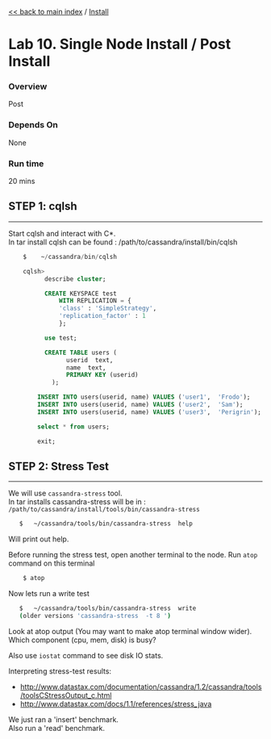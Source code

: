 <link rel='stylesheet' href='../assets/css/main.css'/>

[<< back to main index](../README.md) / [Install](README.md) 

Lab 10. Single Node Install / Post Install
====================

### Overview
Post

### Depends On 
None

### Run time
20 mins

## STEP 1:  cqlsh
----------------------------
Start cqlsh and interact with C*.  
In tar install cqlsh can be found : /path/to/cassandra/install/bin/cqlsh

```sql
    $    ~/cassandra/bin/cqlsh

    cqlsh>   
          describe cluster;

          CREATE KEYSPACE test
              WITH REPLICATION = {
              'class' : 'SimpleStrategy',
              'replication_factor' : 1
              };

          use test;

          CREATE TABLE users (
                userid  text,
                name  text,
                PRIMARY KEY (userid)
            );

        INSERT INTO users(userid, name) VALUES ('user1',  'Frodo');
        INSERT INTO users(userid, name) VALUES ('user2',  'Sam');
        INSERT INTO users(userid, name) VALUES ('user3',  'Perigrin');

        select * from users;

        exit;
```


## STEP 2:  Stress Test
----------------------------
We will use `cassandra-stress` tool.  
In tar installs cassandra-stress will be in : `/path/to/cassandra/install/tools/bin/cassandra-stress`

```bash
   $   ~/cassandra/tools/bin/cassandra-stress  help
```

Will print out help.

Before running the stress test, open another terminal to the node.
Run `atop` command on this terminal

```bash
    $ atop
```


Now lets run a write test
```bash
   $   ~/cassandra/tools/bin/cassandra-stress  write
   (older versions 'cassandra-stress  -t 8 ')
```

Look at atop output (You may want to make atop terminal window wider).  
Which component (cpu, mem, disk) is busy?

Also use `iostat` command to see disk IO stats.

Interpreting stress-test results:
- http://www.datastax.com/documentation/cassandra/1.2/cassandra/tools/toolsCStressOutput_c.html
- http://www.datastax.com/docs/1.1/references/stress_java

We just ran a 'insert' benchmark.  
Also run a 'read' benchmark.  